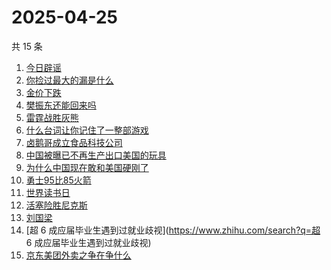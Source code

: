 # 2025-04-25

共 15 条

<!-- BEGIN -->
<!-- 最后更新时间 Fri Apr 25 2025 16:12:33 GMT+0800 (China Standard Time) -->

1. [今日辟谣](https://www.zhihu.com/search?q=今日辟谣)
1. [你捡过最大的漏是什么](https://www.zhihu.com/search?q=你捡过最大的漏是什么)
1. [金价下跌](https://www.zhihu.com/search?q=金价下跌)
1. [樊振东还能回来吗](https://www.zhihu.com/search?q=樊振东还能回来吗)
1. [雷霆战胜灰熊](https://www.zhihu.com/search?q=雷霆战胜灰熊)
1. [什么台词让你记住了一整部游戏](https://www.zhihu.com/search?q=什么台词让你记住了一整部游戏)
1. [卤鹅哥成立食品科技公司](https://www.zhihu.com/search?q=卤鹅哥成立食品科技公司)
1. [中国被曝已不再生产出口美国的玩具](https://www.zhihu.com/search?q=中国被曝已不再生产出口美国的玩具)
1. [为什么中国现在敢和美国硬刚了](https://www.zhihu.com/search?q=为什么中国现在敢和美国硬刚了)
1. [勇士95比85火箭](https://www.zhihu.com/search?q=勇士95比85火箭)
1. [世界读书日](https://www.zhihu.com/search?q=世界读书日)
1. [活塞险胜尼克斯](https://www.zhihu.com/search?q=活塞险胜尼克斯)
1. [刘国梁](https://www.zhihu.com/search?q=刘国梁)
1. [超 6 成应届毕业生遇到过就业歧视](https://www.zhihu.com/search?q=超 6
   成应届毕业生遇到过就业歧视)
1. [京东美团外卖之争在争什么](https://www.zhihu.com/search?q=京东美团外卖之争在争什么)

<!-- END -->
